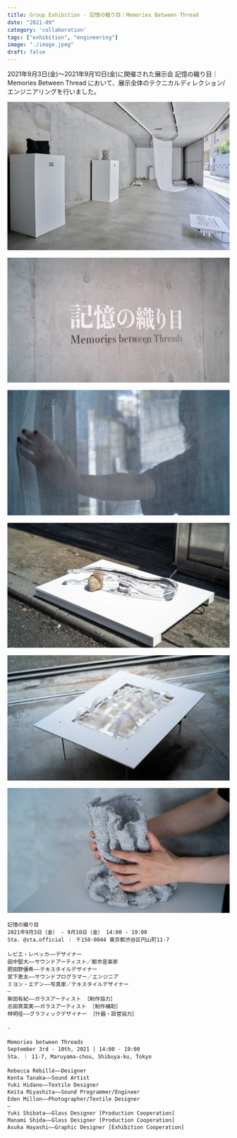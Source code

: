```yaml
---
title: Group Exhibition - 記憶の織り目｜Memories Between Thread
date: "2021-09"
category: 'collaboration'
tags: ["exhibition", "engineering"]
image: "./image.jpeg"
draft: false
---
```


2021年9月3日(金)～2021年9月10日(金)に開催された展示会 記憶の織り目｜Memories Between Thread において、展示全体のテクニカルディレクション/エンジニアリングを行いました。

![](./image.jpeg)

![](./02.jpeg)

![](./03.jpeg)

![](./04.jpeg)

![](./05.jpeg)

![](./06.jpeg)


```
記憶の織り目
2021年9月3日（金） - 9月10日（金） 14:00 - 19:00
Sta. @sta.official ｜ 〒150-0044 東京都渋谷区円山町11-7

レビエ・レベッカ——デザイナー
田中堅大——サウンドアーティスト／都市音楽家
肥田野優希——テキスタイルデザイナー
宮下恵太——サウンドプログラマー／エンジニア
ミヨン・エデン——写真家／テキスタイルデザイナー
—
柴田有紀——ガラスアーティスト ［制作協力］
志田真菜実——ガラスアーティスト ［制作補助］
林明佳——グラフィックデザイナー ［什器・設営協力］

-

Memories between Threads
September 3rd - 10th, 2021 | 14:00 - 19:00
Sta. ｜ 11-7, Maruyama-chou, Shibuya-ku, Tokyo

Rebecca Rébillé——Designer
Kenta Tanaka——Sound Artist
Yuki Hidano——Textile Designer
Keita Miyashita——Sound Programmer/Engineer
Eden Millon——Photographer/Textile Designer
—
Yuki Shibata——Glass Designer [Production Cooperation]
Manami Shida——Glass Designer [Production Cooperation]
Asuka Hayashi——Graphic Designer [Exhibition Cooperation]
```